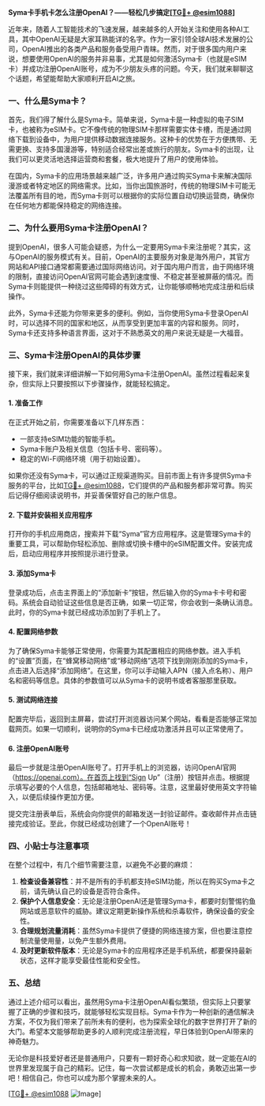 **Syma卡手机卡怎么注册OpenAI？——轻松几步搞定[[TG💪+ @esim1088](https://t.me/s/esim1088)]**

近年来，随着人工智能技术的飞速发展，越来越多的人开始关注和使用各种AI工具，其中OpenAI无疑是大家耳熟能详的名字。作为一家引领全球AI技术发展的公司，OpenAI推出的各类产品和服务备受用户青睐。然而，对于很多国内用户来说，想要使用OpenAI的服务并非易事，尤其是如何激活Syma卡（也就是eSIM卡）并成功注册OpenAI账号，成为不少朋友头疼的问题。今天，我们就来聊聊这个话题，希望能帮助大家顺利开启AI之旅。

### 一、什么是Syma卡？

首先，我们得了解什么是Syma卡。简单来说，Syma卡是一种虚拟的电子SIM卡，也被称为eSIM卡。它不像传统的物理SIM卡那样需要实体卡槽，而是通过网络下载到设备中，为用户提供移动数据连接服务。这种卡的优势在于方便携带、无需更换、支持多国漫游等，特别适合经常出差或旅行的朋友。Syma卡的出现，让我们可以更灵活地选择运营商和套餐，极大地提升了用户的使用体验。

在国内，Syma卡的应用场景越来越广泛，许多用户通过购买Syma卡来解决国际漫游或者特定地区的网络需求。比如，当你出国旅游时，传统的物理SIM卡可能无法覆盖所有目的地，而Syma卡则可以根据你的实际位置自动切换运营商，确保你在任何地方都能保持稳定的网络连接。

### 二、为什么要用Syma卡注册OpenAI？

提到OpenAI，很多人可能会疑惑，为什么一定要用Syma卡来注册呢？其实，这与OpenAI的服务模式有关。目前，OpenAI的主要服务对象是海外用户，其官方网站和API接口通常都需要通过国际网络访问。对于国内用户而言，由于网络环境的限制，直接访问OpenAI官网可能会遇到速度慢、不稳定甚至被屏蔽的情况。而Syma卡则能提供一种绕过这些障碍的有效方式，让你能够顺畅地完成注册和后续操作。

此外，Syma卡还能为你带来更多的便利。例如，当你使用Syma卡登录OpenAI时，可以选择不同的国家和地区，从而享受到更加丰富的内容和服务。同时，Syma卡还支持多种语言界面，这对于不熟悉英文的用户来说无疑是一大福音。

### 三、Syma卡注册OpenAI的具体步骤

接下来，我们就来详细讲解一下如何用Syma卡注册OpenAI。虽然过程看起来复杂，但实际上只要按照以下步骤操作，就能轻松搞定。

#### 1. 准备工作

在正式开始之前，你需要准备以下几样东西：
- 一部支持eSIM功能的智能手机。
- Syma卡账户及相关信息（包括卡号、密码等）。
- 稳定的Wi-Fi网络环境（用于初始设置）。

如果你还没有Syma卡，可以通过正规渠道购买。目前市面上有许多提供Syma卡服务的平台，比如[TG💪+ @esim1088](https://t.me/s/esim1088)，它们提供的产品和服务都非常可靠。购买后记得仔细阅读说明书，并妥善保管好自己的账户信息。

#### 2. 下载并安装相关应用程序

打开你的手机应用商店，搜索并下载“Syma”官方应用程序。这是管理Syma卡的重要工具，可以帮助你轻松添加、删除或切换卡槽中的eSIM配置文件。安装完成后，启动应用程序并按照提示进行登录。

#### 3. 添加Syma卡

登录成功后，点击主界面上的“添加新卡”按钮，然后输入你的Syma卡卡号和密码。系统会自动验证这些信息是否正确，如果一切正常，你会收到一条确认消息。此时，你的Syma卡就已经成功添加到了手机上了。

#### 4. 配置网络参数

为了确保Syma卡能够正常使用，你需要为其配置相应的网络参数。进入手机的“设置”页面，在“蜂窝移动网络”或“移动网络”选项下找到刚刚添加的Syma卡，点击进入后选择“添加网络”。在这里，你可以手动输入APN（接入点名称）、用户名和密码等信息。具体的参数值可以从Syma卡的说明书或者客服那里获取。

#### 5. 测试网络连接

配置完毕后，返回到主屏幕，尝试打开浏览器访问某个网站，看看是否能够正常加载网页。如果一切顺利，说明你的Syma卡已经成功激活并且可以正常使用了。

#### 6. 注册OpenAI账号

最后一步就是注册OpenAI账号了。打开手机上的浏览器，访问OpenAI官网（https://openai.com）。在首页上找到“Sign Up”（注册）按钮并点击。根据提示填写必要的个人信息，包括邮箱地址、密码等。注意，这里最好使用英文字符输入，以便后续操作更加方便。

提交完注册表单后，系统会向你提供的邮箱发送一封验证邮件。查收邮件并点击链接完成验证。至此，你就已经成功创建了一个OpenAI账号！

### 四、小贴士与注意事项

在整个过程中，有几个细节需要注意，以避免不必要的麻烦：

1. **检查设备兼容性**：并不是所有的手机都支持eSIM功能，所以在购买Syma卡之前，请先确认自己的设备是否符合条件。
2. **保护个人信息安全**：无论是注册OpenAI还是管理Syma卡，都要时刻警惕钓鱼网站或恶意软件的威胁。建议定期更新操作系统和杀毒软件，确保设备的安全性。
3. **合理规划流量消耗**：虽然Syma卡提供了便捷的网络连接方案，但也要注意控制流量使用量，以免产生额外费用。
4. **及时更新软件版本**：无论是Syma卡的应用程序还是手机系统，都要保持最新状态，这样才能享受最佳性能和安全性。

### 五、总结

通过上述介绍可以看出，虽然用Syma卡注册OpenAI看似繁琐，但实际上只要掌握了正确的步骤和技巧，就能够轻松实现目标。Syma卡作为一种创新的通信解决方案，不仅为我们带来了前所未有的便利，也为探索全球化的数字世界打开了新的大门。希望本文能够帮助更多的人顺利完成注册流程，早日体验到OpenAI带来的神奇魅力。

无论你是科技爱好者还是普通用户，只要有一颗好奇心和求知欲，就一定能在AI的世界里发现属于自己的精彩。记住，每一次尝试都是成长的机会，勇敢迈出第一步吧！相信自己，你也可以成为那个掌握未来的人。

[[TG💪+ @esim1088](https://t.me/s/esim1088) ![Image](https://i.postimg.cc/4NQfJmqS/Snipaste-2025-05-13-00-14-12.png)]